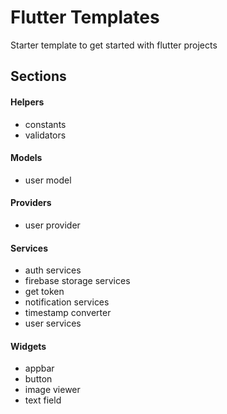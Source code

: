 # Flutter Templates
Starter template to get started with flutter projects

## Sections

#### Helpers
- constants
- validators

#### Models
- user model

#### Providers
- user provider

#### Services
- auth services
- firebase storage services
- get token
- notification services
- timestamp converter
- user services

#### Widgets
- appbar
- button
- image viewer
- text field

